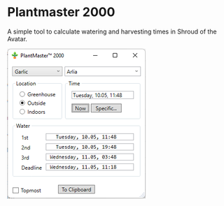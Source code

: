 # Plantmaster 2000

A simple tool to calculate watering and harvesting times in Shroud of the Avatar.

![Screenshot](plantmaster2000.png)
